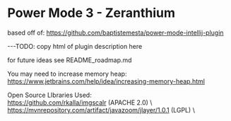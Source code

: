 # Power Mode 3 - Zeranthium



based off of: https://github.com/baptistemesta/power-mode-intellij-plugin


---TODO: copy html of plugin description here

for future ideas see README_roadmap.md



You may need to increase memory heap:
https://www.jetbrains.com/help/idea/increasing-memory-heap.html



Open Source LIbraries Used: \
https://github.com/rkalla/imgscalr  (APACHE 2.0) \ 
https://mvnrepository.com/artifact/javazoom/jlayer/1.0.1 (LGPL) \



